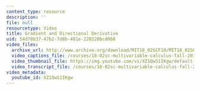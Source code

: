 ```yaml
---
content_type: resource
description: ''
file: null
resourcetype: Video
title: Gradient and Directional Derivative
uid: 54d78b37-47b2-7d8b-481e-220220bcd068
video_files:
  archive_url: http://www.archive.org/download/MIT18_02SCF10/MIT18_02SCF10Rec_27_300k.mp4
  video_captions_file: /courses/18-02sc-multivariable-calculus-fall-2010/be92a2289ab157eba2cfa00cc1d5a106_XZ1QwS1IKgw.vtt
  video_thumbnail_file: https://img.youtube.com/vi/XZ1QwS1IKgw/default.jpg
  video_transcript_file: /courses/18-02sc-multivariable-calculus-fall-2010/3f6329d89fcad9df0486059975fef43c_XZ1QwS1IKgw.pdf
video_metadata:
  youtube_id: XZ1QwS1IKgw
---
```

